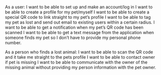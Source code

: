 As a user:
I want to be able to set up and make an account/log in
I want to be able to create a profile for my pet/myself
I want to be able to create a special QR code to link straight to my pet’s profile
I want to be able to tag my pet as lost and send out email to existing users within a certain radius.
I want to be able to get a notification when my pet’s QR code has been scanned
I want to be able to get a text message from the application when someone finds my pet so I don’t have to provide my personal phone number.


As a person who finds a lost animal:
I want to be able to scan the QR code and it take me straight to the pets profile 
I want to be able to contact owner if pet is missing
I want to be able to communicate with the owner of the missing animal without providing my person information with the pet owner.